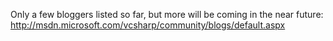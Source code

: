 Only a few bloggers listed so far, but more will be coming in the near future: <a href="http://msdn.microsoft.com/vcsharp/community/blogs/default.aspx" target="_blank" class="broken_link">http://msdn.microsoft.com/vcsharp/community/blogs/default.aspx</a>